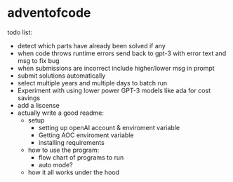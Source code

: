 # adventofcode


todo list:
 - detect which parts have already been solved if any
 - when code throws runtime errors send back to gpt-3 with error text and msg to fix bug
 - when submissions are incorrect include higher/lower msg in prompt
 - submit solutions automatically
 - select multiple years and multiple days to batch run
 - Experiment with using lower power GPT-3 models like ada for cost savings
 - add a liscense
 - actually write a good readme:
   - setup
     - setting up openAI account & enviroment variable
     - Getting AOC enviroment variable
     - installing requirements
   - how to use the program:
     - flow chart of programs to run
     - auto mode?
   - how it all works under the hood